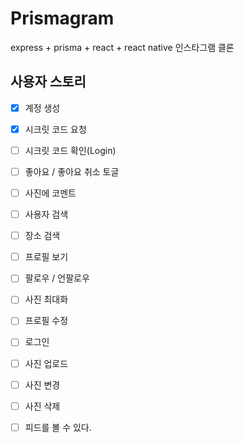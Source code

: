 # Prismagram
express + prisma + react + react native 인스타그램 클론 

## 사용자 스토리

- [x] 계정 생성
- [x] 시크릿 코드 요청
- [ ] 시크릿 코드 확인(Login)
- [ ] 좋아요 / 좋아요 취소 토글
- [ ] 사진에 코멘트
- [ ] 사용자 검색
- [ ] 장소 검색
- [ ] 프로필 보기
- [ ] 팔로우 / 언팔로우
- [ ] 사진 최대화
- [ ] 프로필 수정
- [ ] 로그인
- [ ] 사진 업로드
- [ ] 사진 변경
- [ ] 사진 삭제
- [ ] 피드를 볼 수 있다.


